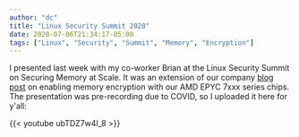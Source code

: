```yaml
---
author: "dc"
title: "Linux Security Summit 2020"
date: 2020-07-06T21:34:17-05:00
tags: ["Linux", "Security", "Summit", "Memory", "Encryption"]
---
```


I presented last week with my co-worker Brian at the Linux Security Summit on Securing Memory at Scale. It was an extension of our company [blog post](https://blog.cloudflare.com/securing-memory-at-epyc-scale/) on enabling memory encryption with our AMD EPYC 7xxx series chips. The presentation was pre-recording due to COVID, so I uploaded it here for y'all:

{{< youtube ubTDZ7w4l_8 >}}
